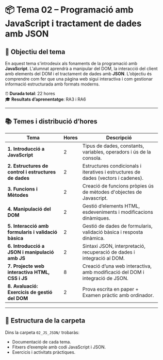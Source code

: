 # 📦 Tema 02 – Programació amb JavaScript i tractament de dades amb JSON

## 🌟 Objectiu del tema

En aquest tema s'introdeuix als fonaments de la programació amb **JavaScript**. L'alumnat aprendrà a manipular del DOM, la interacció del client amb elements del DOM i el tractament de dades amb **JSON**. L’objectiu és comprendre com fer que una pàgina web sigui interactiva i com gestionar informació estructurada amb formats moderns.

⏰ **Durada total**: 22 hores  
🎓 **Resultats d’aprenentatge**: RA3 i RA6

---

## 📚 Temes i distribució d’hores

| Tema                                                | Hores | Descripció                                                                       |
| --------------------------------------------------- | ----- | -------------------------------------------------------------------------------- |
| **1. Introducció a JavaScript**                     | 2     | Tipus de dades, constants, variables, operadors i ús de la consola.              |
| **2. Estructures de control i estructures de dades**| 2     | Estructures condicionals i iteratives i estructures de dades (vectors i cadenes).|
| **3. Funcions i Mètodes**                           | 2     | Creació de funcions pròpies ús de mètodes d'objectes de Javascript.              |
| **4. Manipulació del DOM**                          | 2     | Gestió d’elements HTML, esdeveniments i modificacions dinàmiques.                |
| **5. Interacció amb formularis i validació bàsica** | 2     | Gestió de dades de formularis, validació bàsica i resposta dinàmica.             |
| **6. Introducció a JSON i manipulació amb JS**      | 2     | Sintaxi JSON, interpretació, recuperació de dades i integració al DOM.           |
| **7. Projecte web interactiva HTML, CSS i JS**      | 8     | Creació d’una web interactiva, amb modificació del DOM i integració de JSON.     |
| **8. Avaluació: Exercicis de gestió del DOM**       | 2     | Prova escrita en paper + Examen pràctic amb ordinador.                           |

---

## 📁 Estructura de la carpeta

Dins la carpeta `02_JS_JSON/` trobaràs:

- Documentació de cada tema.
- Fitxers d’exemple amb codi JavaScript i JSON.
- Exercicis i activitats pràctiques.
